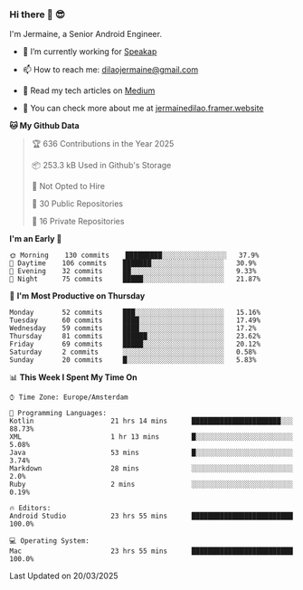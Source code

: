 ### Hi there 👋 😎
I'm Jermaine, a Senior Android Engineer.

- 🔭 I’m currently working for [Speakap](https://www.speakap.com/)

- 📫 How to reach me: dilaojermaine@gmail.com

- 📖 Read my tech articles on [Medium](https://jermainedilao.medium.com/)

- 👀 You can check more about me at [jermainedilao.framer.website](https://jermainedilao.framer.website)

<!--
**jermainedilao/jermainedilao** is a ✨ _special_ ✨ repository because its `README.md` (this file) appears on your GitHub profile.

Here are some ideas to get you started:

- 🔭 I’m currently working on ...
- 🌱 I’m currently learning ...
- 👯 I’m looking to collaborate on ...
- 🤔 I’m looking for help with ...
- 💬 Ask me about ...
- 📫 How to reach me: ...
- 😄 Pronouns: ...
- ⚡ Fun fact: ...
-->

<!--START_SECTION:waka-->
**🐱 My Github Data** 

> 🏆 636 Contributions in the Year 2025
 > 
> 📦 253.3 kB Used in Github's Storage 
 > 
> 🚫 Not Opted to Hire
 > 
> 📜 30 Public Repositories 
 > 
> 🔑 16 Private Repositories  
 > 
**I'm an Early 🐤** 

```text
🌞 Morning    130 commits    █████████░░░░░░░░░░░░░░░░   37.9% 
🌆 Daytime    106 commits    ███████░░░░░░░░░░░░░░░░░░   30.9% 
🌃 Evening    32 commits     ██░░░░░░░░░░░░░░░░░░░░░░░   9.33% 
🌙 Night      75 commits     █████░░░░░░░░░░░░░░░░░░░░   21.87%

```
📅 **I'm Most Productive on Thursday** 

```text
Monday       52 commits     ███░░░░░░░░░░░░░░░░░░░░░░   15.16% 
Tuesday      60 commits     ████░░░░░░░░░░░░░░░░░░░░░   17.49% 
Wednesday    59 commits     ████░░░░░░░░░░░░░░░░░░░░░   17.2% 
Thursday     81 commits     ██████░░░░░░░░░░░░░░░░░░░   23.62% 
Friday       69 commits     █████░░░░░░░░░░░░░░░░░░░░   20.12% 
Saturday     2 commits      ░░░░░░░░░░░░░░░░░░░░░░░░░   0.58% 
Sunday       20 commits     █░░░░░░░░░░░░░░░░░░░░░░░░   5.83%

```


📊 **This Week I Spent My Time On** 

```text
⌚︎ Time Zone: Europe/Amsterdam

💬 Programming Languages: 
Kotlin                   21 hrs 14 mins      ██████████████████████░░░   88.73% 
XML                      1 hr 13 mins        █░░░░░░░░░░░░░░░░░░░░░░░░   5.08% 
Java                     53 mins             █░░░░░░░░░░░░░░░░░░░░░░░░   3.74% 
Markdown                 28 mins             ░░░░░░░░░░░░░░░░░░░░░░░░░   2.0% 
Ruby                     2 mins              ░░░░░░░░░░░░░░░░░░░░░░░░░   0.19%

🔥 Editors: 
Android Studio           23 hrs 55 mins      █████████████████████████   100.0%

💻 Operating System: 
Mac                      23 hrs 55 mins      █████████████████████████   100.0%

```


 Last Updated on 20/03/2025
<!--END_SECTION:waka-->
